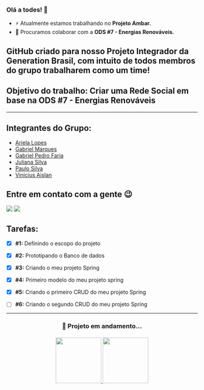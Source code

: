### Olá a todes! 👋

- ⚡ Atualmente estamos trabalhando no <b>Projeto Ambar.</b>
- 👯 Procuramos colaborar com a <b>ODS #7 - Energias Renováveis.</b>
  
## GitHub criado para nosso Projeto Integrador da Generation Brasil, com intuito de todos membros do grupo trabalharem como um time!

## Objetivo do trabalho: Criar uma Rede Social em base na ODS #7 - Energias Renováveis

--------------------------------

## Integrantes do Grupo:
- [Ariela Lopes](https://github.com/arieladimitria)
- [Gabriel Marques](https://github.com/Gabriel-M-S)
- [Gabriel Pedro Faria](https://github.com/GabrielPFaria)
- [Juliana Silva](https://github.com/juxxnn)
- [Paulo Silva](https://github.com/PAUL0SP)
- [Vinicius Aislan](https://github.com/viniciusaislan)

## Entre em contato com a gente 😉
<a href = "mailto:projetoambar04@gmail.com"><img src="https://img.shields.io/badge/-Gmail-%23333?style=for-the-badge&logo=gmail&logoColor=white" target="_blank"></a>
<a href = "https://github.com/ProjetoAmbar"><img src="https://img.shields.io/badge/GitHub-100000?style=for-the-badge&logo=github&logoColor=white" target="blank"></a>

## Tarefas:
- [x] <b>#1:</b> Definindo o escopo do projeto
- [x] <b>#2:</b> Prototipando o Banco de dados
- [x] <b>#3:</b> Criando o meu projeto Spring
- [x] <b>#4:</b> Primeiro modelo do meu projeto spring
- [x] <b>#5:</b> Criando o primeiro CRUD do meu projeto Spring
- [ ] <b>#6:</b> Criando o segundo CRUD do meu projeto Spring


------------------------------

<h3 align="center">🎯 Projeto em andamento...</h3>

<h4 align="center">
  <a href="https://github.com/ProjetoAmbar">
  <img height="120em" src="https://github-readme-stats.vercel.app/api?username=ProjetoAmbar&show_icons=true&theme=graywhite&include_all_commits=true&count_private=true"/>
  <img height="120em" src="https://github-readme-stats.vercel.app/api/top-langs/?username=ProjetoAmbar&layout=compact&langs_count=7&theme=graywhite"/> </h4>

